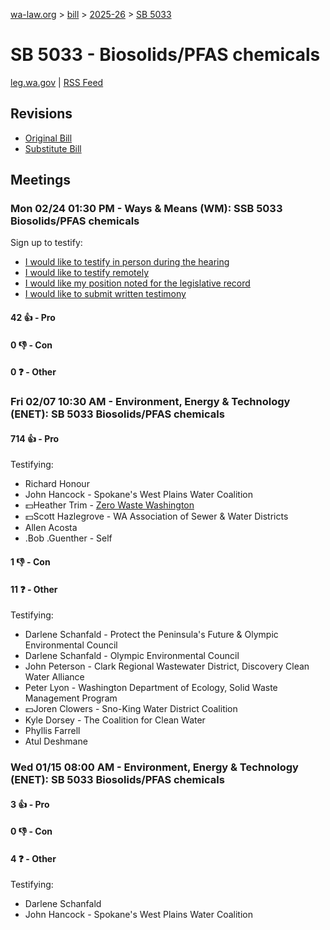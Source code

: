 [wa-law.org](/) > [bill](/bill/) > [2025-26](/bill/2025-26/) > [SB 5033](/bill/2025-26/sb/5033/)

# SB 5033 - Biosolids/PFAS chemicals
[leg.wa.gov](https://app.leg.wa.gov/billsummary?BillNumber=5033&Year=2025&Initiative=false) | [RSS Feed](./rss.xml)

## Revisions
* [Original Bill](1/)
* [Substitute Bill](S/)

## Meetings
### Mon 02/24 01:30 PM - Ways & Means (WM): SSB 5033 Biosolids/PFAS chemicals
Sign up to testify:
* [I would like to testify in person during the hearing](https://app.leg.wa.gov/csi/Testifier/Add?chamber=House&mId=32887&aId=164866&caId=26110&tId=1)
* [I would like to testify remotely](https://app.leg.wa.gov/csi/Testifier/Add?chamber=House&mId=32887&aId=164866&caId=26110&tId=2)
* [I would like my position noted for the legislative record](https://app.leg.wa.gov/csi/Testifier/Add?chamber=House&mId=32887&aId=164866&caId=26110&tId=3)
* [I would like to submit written testimony](https://app.leg.wa.gov/csi/Testifier/Add?chamber=House&mId=32887&aId=164866&caId=26110&tId=4)

#### 42 👍 - Pro

#### 0 👎 - Con

#### 0 ❓ - Other

### Fri 02/07 10:30 AM - Environment, Energy & Technology (ENET): SB 5033 Biosolids/PFAS chemicals
#### 714 👍 - Pro
Testifying:
* Richard Honour
* John Hancock - Spokane's West Plains Water Coalition
* 💵Heather Trim - [Zero Waste Washington](/org/zero_waste_washington/)
* 💵Scott Hazlegrove - WA Association of Sewer & Water Districts
* Allen Acosta
* .Bob .Guenther - Self

#### 1 👎 - Con

#### 11 ❓ - Other
Testifying:
* Darlene Schanfald - Protect the Peninsula's Future & Olympic Environmental Council
* Darlene Schanfald - Olympic Environmental Council
* John Peterson - Clark Regional Wastewater District, Discovery Clean Water Alliance
* Peter Lyon - Washington Department of Ecology, Solid Waste Management Program
* 💵Joren Clowers - Sno-King Water District Coalition
* Kyle Dorsey - The Coalition for Clean Water
* Phyllis Farrell
* Atul Deshmane

### Wed 01/15 08:00 AM - Environment, Energy & Technology (ENET): SB 5033 Biosolids/PFAS chemicals
#### 3 👍 - Pro

#### 0 👎 - Con

#### 4 ❓ - Other
Testifying:
* Darlene Schanfald
* John Hancock - Spokane's West Plains Water Coalition
